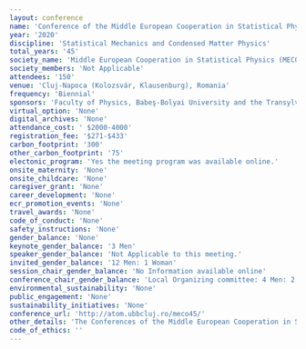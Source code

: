 ```yaml
---
layout: conference 
name: 'Conference of the Middle European Cooperation in Statistical Physics'
year: '2020'
discipline: 'Statistical Mechanics and Condensed Matter Physics'
total_years: '45'
society_name: 'Middle European Cooperation in Statistical Physics (MECO)'
society_members: 'Not Applicable'
attendees: '150'
venue: 'Cluj-Napoca (Kolozsvár, Klausenburg), Romania'
frequency: 'Biennial'
sponsors: 'Faculty of Physics, Babeş-Bolyai University and the Transylvanian Branch of the Hungarian Academy of Sciences (KAB)'
virtual_option: 'None'
digital_archives: 'None'
attendance_cost: ' $2000-4000'
registration_fee: '$271-$433'
carbon_footprint: '300'
other_carbon_footprint: '75'
electonic_program: 'Yes the meeting program was available online.'
onsite_maternity: 'None'
onsite_childcare: 'None'
caregiver_grant: 'None'
career_development: 'None'
ecr_promotion_events: 'None'
travel_awards: 'None'
code_of_conduct: 'None'
safety_instructions: 'None'
gender_balance: 'None'
keynote_gender_balance: '3 Men'
speaker_gender_balance: 'Not Applicable to this meeting.'
invited_gender_balance: '12 Men: 1 Woman'
session_chair_gender_balance: 'No Information available online'
conference_chair_gender_balance: 'Local Organizing committee: 4 Men: 2 Women'
environmental_sustainability: 'None'
public_engagement: 'None'
sustainability_initiatives: 'None'
conference_url: 'http://atom.ubbcluj.ro/meco45/'
other_details: 'The Conferences of the Middle European Cooperation in Statistical Physics (MECO) were initiated in 1974 with the aim of bridging the gap between the communities of scientists from the Eastern and Western blocks of Europe, separated by the iron curtain. Since then, MECO conferences have become the yearly itinerant reference meetings for the community of scientists who are active in the field of Statistical Physics in the broader sense, including modern interdisciplinary applications to biology, finance, information theory, and quantum computation.'
code_of_ethics: ''
---
```

